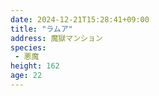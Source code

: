 ```yaml
---
date: 2024-12-21T15:28:41+09:00
title: "ラムア"
address: 魔獄マンション
species:
 - 悪魔
height: 162
age: 22
---
```


